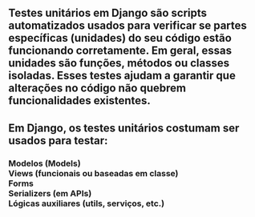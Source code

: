 <h2>Testes unitários em Django são scripts automatizados usados para verificar se partes específicas (unidades) do seu código estão funcionando corretamente. Em geral, essas unidades são funções, métodos ou classes isoladas. Esses testes ajudam a garantir que alterações no código não quebrem funcionalidades existentes.</h2>

<h2>Em Django, os testes unitários costumam ser usados para testar: <br></h2>

<h3>Modelos (Models) <br>
Views (funcionais ou baseadas em classe) <br>
Forms <br>
Serializers (em APIs) <br>
Lógicas auxiliares (utils, serviços, etc.) <br>
</h3>




